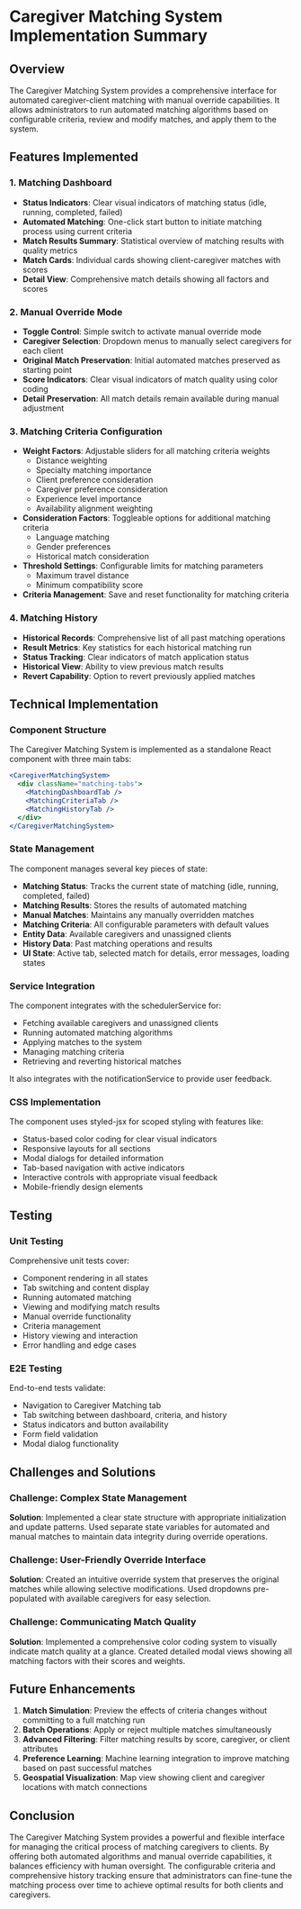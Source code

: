 # Caregiver Matching System Implementation Summary

## Overview

The Caregiver Matching System provides a comprehensive interface for automated caregiver-client matching with manual override capabilities. It allows administrators to run automated matching algorithms based on configurable criteria, review and modify matches, and apply them to the system.

## Features Implemented

### 1. Matching Dashboard

- **Status Indicators**: Clear visual indicators of matching status (idle, running, completed, failed)
- **Automated Matching**: One-click start button to initiate matching process using current criteria
- **Match Results Summary**: Statistical overview of matching results with quality metrics
- **Match Cards**: Individual cards showing client-caregiver matches with scores
- **Detail View**: Comprehensive match details showing all factors and scores

### 2. Manual Override Mode

- **Toggle Control**: Simple switch to activate manual override mode
- **Caregiver Selection**: Dropdown menus to manually select caregivers for each client
- **Original Match Preservation**: Initial automated matches preserved as starting point
- **Score Indicators**: Clear visual indicators of match quality using color coding
- **Detail Preservation**: All match details remain available during manual adjustment

### 3. Matching Criteria Configuration

- **Weight Factors**: Adjustable sliders for all matching criteria weights
  - Distance weighting
  - Specialty matching importance
  - Client preference consideration
  - Caregiver preference consideration
  - Experience level importance
  - Availability alignment weighting
- **Consideration Factors**: Toggleable options for additional matching criteria
  - Language matching
  - Gender preferences
  - Historical match consideration
- **Threshold Settings**: Configurable limits for matching parameters
  - Maximum travel distance
  - Minimum compatibility score
- **Criteria Management**: Save and reset functionality for matching criteria

### 4. Matching History

- **Historical Records**: Comprehensive list of all past matching operations
- **Result Metrics**: Key statistics for each historical matching run
- **Status Tracking**: Clear indicators of match application status
- **Historical View**: Ability to view previous match results
- **Revert Capability**: Option to revert previously applied matches

## Technical Implementation

### Component Structure

The Caregiver Matching System is implemented as a standalone React component with three main tabs:

```jsx
<CaregiverMatchingSystem>
  <div className="matching-tabs">
    <MatchingDashboardTab />
    <MatchingCriteriaTab />
    <MatchingHistoryTab />
  </div>
</CaregiverMatchingSystem>
```

### State Management

The component manages several key pieces of state:

- **Matching Status**: Tracks the current state of matching (idle, running, completed, failed)
- **Matching Results**: Stores the results of automated matching
- **Manual Matches**: Maintains any manually overridden matches
- **Matching Criteria**: All configurable parameters with default values
- **Entity Data**: Available caregivers and unassigned clients
- **History Data**: Past matching operations and results
- **UI State**: Active tab, selected match for details, error messages, loading states

### Service Integration

The component integrates with the schedulerService for:

- Fetching available caregivers and unassigned clients
- Running automated matching algorithms
- Applying matches to the system
- Managing matching criteria
- Retrieving and reverting historical matches

It also integrates with the notificationService to provide user feedback.

### CSS Implementation

The component uses styled-jsx for scoped styling with features like:

- Status-based color coding for clear visual indicators
- Responsive layouts for all sections
- Modal dialogs for detailed information
- Tab-based navigation with active indicators
- Interactive controls with appropriate visual feedback
- Mobile-friendly design elements

## Testing

### Unit Testing

Comprehensive unit tests cover:

- Component rendering in all states
- Tab switching and content display
- Running automated matching
- Viewing and modifying match results
- Manual override functionality
- Criteria management
- History viewing and interaction
- Error handling and edge cases

### E2E Testing

End-to-end tests validate:

- Navigation to Caregiver Matching tab
- Tab switching between dashboard, criteria, and history
- Status indicators and button availability
- Form field validation
- Modal dialog functionality

## Challenges and Solutions

### Challenge: Complex State Management

**Solution**: Implemented a clear state structure with appropriate initialization and update patterns. Used separate state variables for automated and manual matches to maintain data integrity during override operations.

### Challenge: User-Friendly Override Interface

**Solution**: Created an intuitive override system that preserves the original matches while allowing selective modifications. Used dropdowns pre-populated with available caregivers for easy selection.

### Challenge: Communicating Match Quality

**Solution**: Implemented a comprehensive color coding system to visually indicate match quality at a glance. Created detailed modal views showing all matching factors with their scores and weights.

## Future Enhancements

1. **Match Simulation**: Preview the effects of criteria changes without committing to a full matching run
2. **Batch Operations**: Apply or reject multiple matches simultaneously
3. **Advanced Filtering**: Filter matching results by score, caregiver, or client attributes
4. **Preference Learning**: Machine learning integration to improve matching based on past successful matches
5. **Geospatial Visualization**: Map view showing client and caregiver locations with match connections

## Conclusion

The Caregiver Matching System provides a powerful and flexible interface for managing the critical process of matching caregivers to clients. By offering both automated algorithms and manual override capabilities, it balances efficiency with human oversight. The configurable criteria and comprehensive history tracking ensure that administrators can fine-tune the matching process over time to achieve optimal results for both clients and caregivers.
